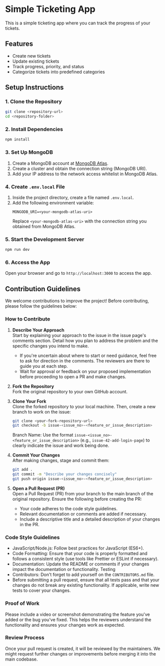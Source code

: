 # Simple Ticketing App

This is a simple ticketing app where you can track the progress of your tickets.

## Features
- Create new tickets
- Update existing tickets
- Track progress, priority, and status
- Categorize tickets into predefined categories

## Setup Instructions

### 1. Clone the Repository
```bash
git clone <repository-url>
cd <repository-folder>
```

### 2. Install Dependencies
```bash
npm install
```

### 3. Set Up MongoDB
1. Create a MongoDB account at [MongoDB Atlas](https://www.mongodb.com/cloud/atlas).
2. Create a cluster and obtain the connection string (MongoDB URI).
3. Add your IP address to the network access whitelist in MongoDB Atlas.

### 4. Create `.env.local` File
1. Inside the project directory, create a file named `.env.local`.
2. Add the following environment variable:
   ```env
   MONGODB_URI=<your-mongodb-atlas-uri>
   ```
   Replace `<your-mongodb-atlas-uri>` with the connection string you obtained from MongoDB Atlas.

### 5. Start the Development Server
```bash
npm run dev
```

### 6. Access the App
Open your browser and go to `http://localhost:3000` to access the app.

## Contribution Guidelines


We welcome contributions to improve the project! Before contributing, please follow the guidelines below:

### How to Contribute

1. **Describe Your Approach**  
   Start by explaining your approach to the issue in the issue page's comments section. Detail how you plan to address the problem and the specific changes you intend to make.  
   - If you're uncertain about where to start or need guidance, feel free to ask for direction in the comments. The reviewers are there to guide you at each step.  
   - Wait for approval or feedback on your proposed implementation before proceeding to open a PR and make changes.
2. **Fork the Repository**  
   Fork the original repository to your own GitHub account.
3. **Clone Your Fork**  
   Clone the forked repository to your local machine. Then, create a new branch to work on the issue:  
   ```bash
   git clone <your-fork-repository-url>
   git checkout -b issue-<issue_no>-<feature_or_issue_description>
   ```
   Branch Name: Use the format `issue-<issue_no>-<feature_or_issue_description>` (e.g., `issue-42-add-login-page`) to clearly indicate the issue and work being done.

4. **Commit Your Changes**  
   After making changes, stage and commit them:  
   ```bash
   git add .
   git commit -m "Describe your changes concisely"
   git push origin issue-<issue_no>-<feature_or_issue_description>
   ```

5. **Open a Pull Request (PR)**  
   Open a Pull Request (PR) from your branch to the main branch of the original repository. Ensure the following before creating the PR:  
   - Your code adheres to the code style guidelines.  
   - Relevant documentation or comments are added if necessary.  
   - Include a descriptive title and a detailed description of your changes in the PR.

### Code Style Guidelines
- JavaScript/Node.js: Follow best practices for JavaScript (ES6+).
- Code Formatting: Ensure that your code is properly formatted and follows a consistent style (use tools like Prettier or ESLint if necessary).
- Documentation: Update the README or comments if your changes impact the documentation or functionality.
Testing
- Contributors: Don't forget to add yourself on the `CONTRIBUTORS.md` file.
- Before submitting a pull request, ensure that all tests pass and that your changes do not break any existing functionality. If applicable, write new tests to cover your changes.

### Proof of Work
Please include a video or screenshot demonstrating the feature you've added or the bug you've fixed. This helps the reviewers understand the functionality and ensures your changes work as expected.

### Review Process
Once your pull request is created, it will be reviewed by the maintainers. We might request further changes or improvements before merging it into the main codebase.















